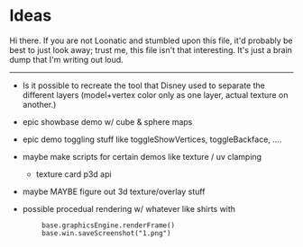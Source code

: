 # Ideas

Hi there. If you are not Loonatic and stumbled upon this file, it'd probably be best to just look away; trust me, this file isn't that interesting. It's just a brain dump that I'm writing out loud.

---

- Is it possible to recreate the tool that Disney used to separate the different layers (model+vertex color only as one layer, actual texture on another.)

- epic showbase demo w/ cube & sphere maps

- epic demo toggling stuff like toggleShowVertices, toggleBackface, ....

- maybe make scripts for certain demos like texture / uv clamping
    - texture card p3d api

- maybe MAYBE figure out 3d texture/overlay stuff

- possible procedual rendering w/ whatever like shirts with
```
        base.graphicsEngine.renderFrame()
        base.win.saveScreenshot("1.png")
```


